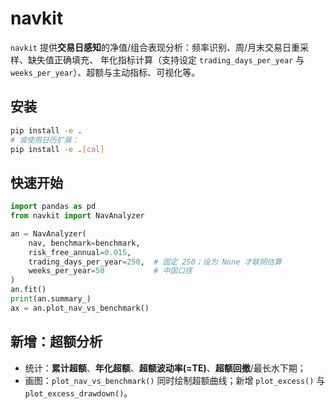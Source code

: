 # navkit

`navkit` 提供**交易日感知**的净值/组合表现分析：频率识别、周/月末交易日重采样、缺失值正确填充、
年化指标计算（支持设定 `trading_days_per_year` 与 `weeks_per_year`）、超额与主动指标、可视化等。

## 安装
```bash
pip install -e .
# 或使用日历扩展：
pip install -e .[cal]
```

## 快速开始
```python
import pandas as pd
from navkit import NavAnalyzer

an = NavAnalyzer(
    nav, benchmark=benchmark,
    risk_free_annual=0.015,
    trading_days_per_year=250,  # 固定 250；设为 None 才联网估算
    weeks_per_year=50           # 中国口径
)
an.fit()
print(an.summary_)
ax = an.plot_nav_vs_benchmark()
```

## 新增：超额分析
- 统计：**累计超额**、**年化超额**、**超额波动率(=TE)**、**超额回撤**/最长水下期；
- 画图：`plot_nav_vs_benchmark()` 同时绘制超额曲线；新增 `plot_excess()` 与 `plot_excess_drawdown()`。
